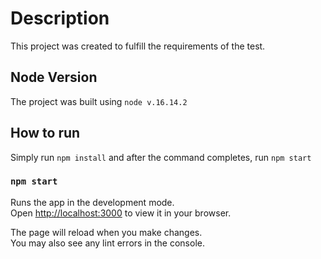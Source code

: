 # Description

This project was created to fulfill the requirements of the test.

## Node Version

The project was built using `node v.16.14.2`

## How to run

Simply run `npm install` and after the command completes, run `npm start`

### `npm start`

Runs the app in the development mode.\
Open [http://localhost:3000](http://localhost:3000) to view it in your browser.

The page will reload when you make changes.\
You may also see any lint errors in the console.


